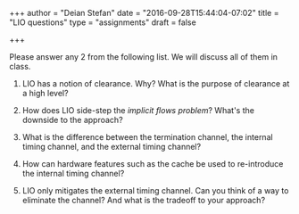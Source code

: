 +++
author = "Deian Stefan"
date = "2016-09-28T15:44:04-07:02"
title = "LIO questions"
type = "assignments"
draft = false

+++

Please answer any 2 from the following list. We will discuss all of them in class.

1. LIO has a notion of clearance. Why? What is the purpose of clearance at a
   high level?

2. How does LIO side-step the _implicit flows problem_? What's the downside to
   the approach?

3. What is the difference between the termination channel, the internal timing
   channel, and the external timing channel?

4. How can hardware features such as the cache be used to re-introduce the
   internal timing channel?

5. LIO only mitigates the external timing channel. Can you think of a way to
   eliminate the channel? And what is the tradeoff to your approach?
